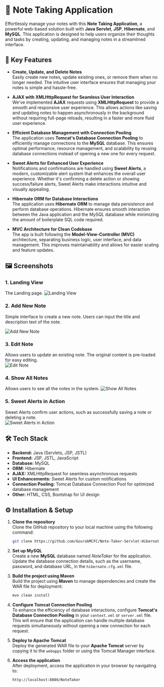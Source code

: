 # 📝 Note Taking Application

Effortlessly manage your notes with this **Note Taking Application**, a powerful web-based solution built with **Java Servlet**, **JSP**, **Hibernate**, and **MySQL**. This application is designed to help users organize their thoughts and tasks by creating, updating, and managing notes in a streamlined interface.

## 🚀 Key Features

- **Create, Update, and Delete Notes**  
  Easily create new notes, update existing ones, or remove them when no longer needed. The intuitive user interface ensures that managing your notes is simple and hassle-free.

- **AJAX with XMLHttpRequest for Seamless User Interaction**  
  We've implemented **AJAX** requests using **XMLHttpRequest** to provide a smooth and responsive user experience. This allows actions like saving and updating notes to happen asynchronously in the background without requiring full-page reloads, resulting in a faster and more fluid user experience.

- **Efficient Database Management with Connection Pooling**  
  The application uses **Tomcat's Database Connection Pooling** to efficiently manage connections to the **MySQL** database. This ensures optimal performance, resource management, and scalability by reusing database connections instead of opening a new one for every request.

- **Sweet Alerts for Enhanced User Experience**  
  Notifications and confirmations are handled using **Sweet Alerts**, a modern, customizable alert system that enhances the overall user experience. Whether it's confirming a delete action or showing success/failure alerts, Sweet Alerts make interactions intuitive and visually appealing.

- **Hibernate ORM for Database Interactions**  
  The application uses **Hibernate ORM** to manage data persistence and perform database operations. Hibernate ensures smooth interaction between the Java application and the MySQL database while minimizing the amount of boilerplate SQL code required.

- **MVC Architecture for Clean Codebase**  
  The app is built following the **Model-View-Controller (MVC)** architecture, separating business logic, user interface, and data management. This improves maintainability and allows for easier scaling and feature updates.

## 🖼 Screenshots

### 1. Landing View

The Landing page.
![Landing View](https://github.com/user-attachments/assets/13c37aac-f050-4074-b9e2-41ea32c8dae3)

### 2. Add New Note

Simple interface to create a new note. Users can input the title and description text of the note.

![Add New Note](https://github.com/user-attachments/assets/b233e0d2-52f6-4e29-8e3e-014e5eb1563b)

### 3. Edit Note

Allows users to update an existing note. The original content is pre-loaded for easy editing.  
 ![Edit Note](https://github.com/user-attachments/assets/a3b72aa2-c59d-4e6a-814e-6102ff1a2158)

### 4. Show All Notes

Allows users to see all the notes in the system.
![Show All Notes](https://github.com/user-attachments/assets/f760aaba-a85e-401d-b1ff-d7aea3176d92)

### 5. Sweet Alerts in Action

Sweet Alerts confirm user actions, such as successfully saving a note or deleting a note.  
 ![Sweet Alerts in Action](https://github.com/user-attachments/assets/1e196bd6-235b-4678-b255-0ce07cb9193a)

## 🛠 Tech Stack

- **Backend:** Java (Servlets, JSP, JSTL)
- **Frontend:** JSP, JSTL, JavaScript
- **Database:** MySQL
- **ORM:** Hibernate
- **AJAX:** XMLHttpRequest for seamless asynchronous requests
- **UI Enhancements:** Sweet Alerts for custom notifications
- **Connection Pooling:** Tomcat Database Connection Pool for optimized database management
- **Other:** HTML, CSS, Bootstrap for UI design

## ⚙️ Installation & Setup

1. **Clone the repository**  
   Clone the GitHub repository to your local machine using the following command:

   ```bash
   git clone https://github.com/GourabMCFC/Note-Taker-Servlet-Hibernate.git
   ```

2. **Set up MySQL**  
   Create a new **MySQL** database named _NoteTaker_ for the application. Update the database connection details, such as the username, password, and database URL, in the `hibernate.cfg.xml` file.

3. **Build the project using Maven**  
   Build the project using **Maven** to manage dependencies and create the WAR file for deployment:

   ```bash
   mvn clean install
   ```

4. **Configure Tomcat Connection Pooling**  
   To enhance the efficiency of database interactions, configure **Tomcat's Database Connection Pooling** in your `context.xml` or `server.xml` file. This will ensure that the application can handle multiple database requests simultaneously without opening a new connection for each request.

5. **Deploy to Apache Tomcat**  
   Deploy the generated WAR file to your **Apache Tomcat** server by copying it to the `webapps` folder or using the Tomcat Manager interface.

6. **Access the application**  
   After deployment, access the application in your browser by navigating to:
   ```link
   http://localhost:8080/NoteTaker
   ```
